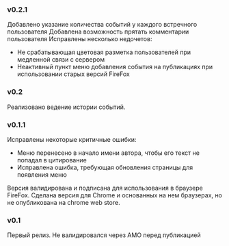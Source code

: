 
### v0.2.1

Добавлено указание количества событий у каждого встречного пользователя
Добавлена возможность прятать комментарии пользователя
Исправлены несколько недочетов:
- Не срабатывающая цветовая разметка пользователей при медленной связи с сервером
- Неактивный пункт меню добавления события на публикациях при использовании старых версий FireFox

### v0.2

Реализовано ведение истории событий.

### v0.1.1

Исправлены некоторые критичные ошибки:
- Меню перенесено в начало имени автора, чтобы его текст не попадал в цитирование
- Исправлена ошибка, требующая обновления страницы для появления меню

Версия валидирована и подписана для использования в браузере FireFox. 
Сделана версия для Chrome и основанных на нем браузерах, но не опубликована на chrome web store.

### v0.1

Первый релиз. Не валидировался через AMO перед публикацией
